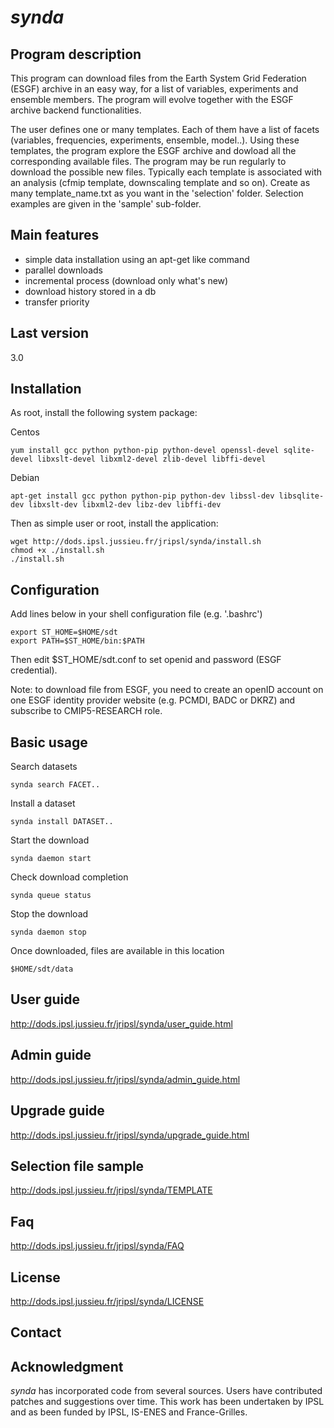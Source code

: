 # *synda*

## Program description

This program can download files from the Earth System Grid Federation
(ESGF) archive in an easy way, for a list of variables, experiments and
ensemble members. The program will evolve together with the ESGF
archive backend functionalities.

The user defines one or many templates. Each of them have a list of
facets (variables, frequencies, experiments, ensemble, model..). Using
these templates, the program explore the ESGF archive and dowload all
the corresponding available files. The program may be run regularly to
download the possible new files. Typically each template is associated
with an analysis (cfmip template, downscaling template and so on).
Create as many template_name.txt as you want in the 'selection'
folder. Selection examples are given in the 'sample' sub-folder. 

## Main features

* simple data installation using an apt-get like command
* parallel downloads
* incremental process (download only what's new)
* download history stored in a db
* transfer priority

## Last version

3.0

## Installation

As root, install the following system package:

Centos

    yum install gcc python python-pip python-devel openssl-devel sqlite-devel libxslt-devel libxml2-devel zlib-devel libffi-devel


Debian

    apt-get install gcc python python-pip python-dev libssl-dev libsqlite-dev libxslt-dev libxml2-dev libz-dev libffi-dev

Then as simple user or root, install the application:

    wget http://dods.ipsl.jussieu.fr/jripsl/synda/install.sh
    chmod +x ./install.sh
    ./install.sh

## Configuration

Add lines below in your shell configuration file (e.g. '.bashrc')

    export ST_HOME=$HOME/sdt
    export PATH=$ST_HOME/bin:$PATH

Then edit $ST_HOME/sdt.conf to set openid and password (ESGF credential).

Note: to download file from ESGF, you need to create an openID account on one
ESGF identity provider website (e.g. PCMDI, BADC or DKRZ) and subscribe to
CMIP5-RESEARCH role.

## Basic usage

Search datasets

    synda search FACET..

Install a dataset

    synda install DATASET..

Start the download

    synda daemon start

Check download completion

    synda queue status

Stop the download

    synda daemon stop

Once downloaded, files are available in this location

    $HOME/sdt/data

## User guide

http://dods.ipsl.jussieu.fr/jripsl/synda/user_guide.html

## Admin guide

http://dods.ipsl.jussieu.fr/jripsl/synda/admin_guide.html

## Upgrade guide

http://dods.ipsl.jussieu.fr/jripsl/synda/upgrade_guide.html

## Selection file sample

http://dods.ipsl.jussieu.fr/jripsl/synda/TEMPLATE

## Faq

http://dods.ipsl.jussieu.fr/jripsl/synda/FAQ

## License 

http://dods.ipsl.jussieu.fr/jripsl/synda/LICENSE

## Contact

<sdipsl AT ipsl DOT jussieu DOT fr>

## Acknowledgment

*synda* has incorporated code from several sources. Users have contributed
patches and suggestions over time. This work has been undertaken by IPSL and
as been funded by IPSL, IS-ENES and France-Grilles.

